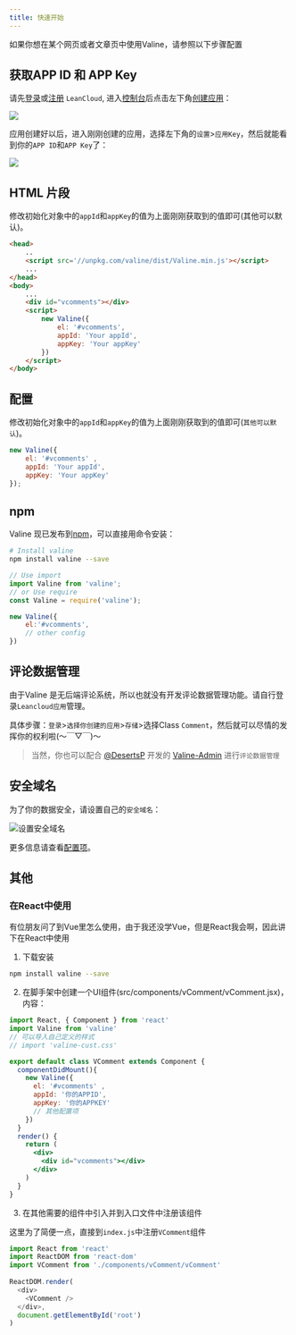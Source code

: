 ```yaml
---
title: 快速开始
---
```


如果你想在某个网页或者文章页中使用Valine，请参照以下步骤配置

## 获取APP ID 和 APP Key

请先[登录](https://leancloud.cn/dashboard/login.html#/signin)或[注册](https://leancloud.cn/dashboard/login.html#/signup) `LeanCloud`, 进入[控制台](https://leancloud.cn/dashboard/applist.html#/apps)后点击左下角[创建应用](https://leancloud.cn/dashboard/applist.html#/newapp)：

![](https://i.loli.net/2019/06/21/5d0c995c86fac81746.jpg)

应用创建好以后，进入刚刚创建的应用，选择左下角的`设置`>`应用Key`，然后就能看到你的`APP ID`和`APP Key`了：

![](https://i.loli.net/2019/06/21/5d0c997a60baa24436.jpg)


## HTML 片段

修改初始化对象中的`appId`和`appKey`的值为上面刚刚获取到的值即可(其他可以默认)。
``` html
<head>
    ..
    <script src='//unpkg.com/valine/dist/Valine.min.js'></script>
    ...
</head>
<body>
    ...
    <div id="vcomments"></div>
    <script>
        new Valine({
            el: '#vcomments',
            appId: 'Your appId',
            appKey: 'Your appKey'
        })
    </script>
</body>
```

## 配置

修改初始化对象中的`appId`和`appKey`的值为上面刚刚获取到的值即可(`其他可以默认`)。
``` js
new Valine({
    el: '#vcomments' ,
    appId: 'Your appId',
    appKey: 'Your appKey'
});
```


## npm

Valine 现已发布到[npm](https://www.npmjs.com/package/valine)，可以直接用命令安装：
``` bash
# Install valine
npm install valine --save
```

```js
// Use import
import Valine from 'valine';
// or Use require
const Valine = require('valine');

new Valine({
    el:'#vcomments',
    // other config
})
```

## 评论数据管理

由于Valine 是无后端评论系统，所以也就没有开发评论数据管理功能。请自行登录`Leancloud应用`管理。  

具体步骤：`登录`>`选择你创建的应用`>`存储`>选择Class `Comment`，然后就可以尽情的发挥你的权利啦(～￣▽￣)～

> 当然，你也可以配合 [@DesertsP](https://github.com/DesertsP) 开发的 [Valine-Admin](https://github.com/DesertsP/Valine-Admin) 进行`评论数据管理`

## 安全域名

为了你的数据安全，请设置自己的`安全域名`：

![设置安全域名](https://i.loli.net/2019/06/21/5d0c995bddd4f99219.jpg)


更多信息请查看[配置项](/configuration.html)。


## 其他
### 在React中使用

有位朋友问了到Vue里怎么使用，由于我还没学Vue，但是React我会啊，因此讲下在React中使用

1. 下载安装

```bash
npm install valine --save
```

2. 在脚手架中创建一个UI组件(src/components/vComment/vComment.jsx)，内容：

```jsx
import React, { Component } from 'react'
import Valine from 'valine'
// 可以导入自己定义的样式
// import 'valine-cust.css'

export default class VComment extends Component {
  componentDidMount(){
    new Valine({
      el: '#vcomments' ,
      appId: '你的APPID',
      appKey: '你的APPKEY'
      // 其他配置项
    })
  }
  render() {
    return (
      <div>
        <div id="vcomments"></div>
      </div>
    )
  }
}
```

3. 在其他需要的组件中引入并到入口文件中注册该组件

这里为了简便一点，直接到`index.js`中注册`VComment`组件

```javascript
import React from 'react'
import ReactDOM from 'react-dom'
import VComment from './components/vComment/vComment'
 
ReactDOM.render(
  <div>
    <VComment />
  </div>,
  document.getElementById('root')
)
```


